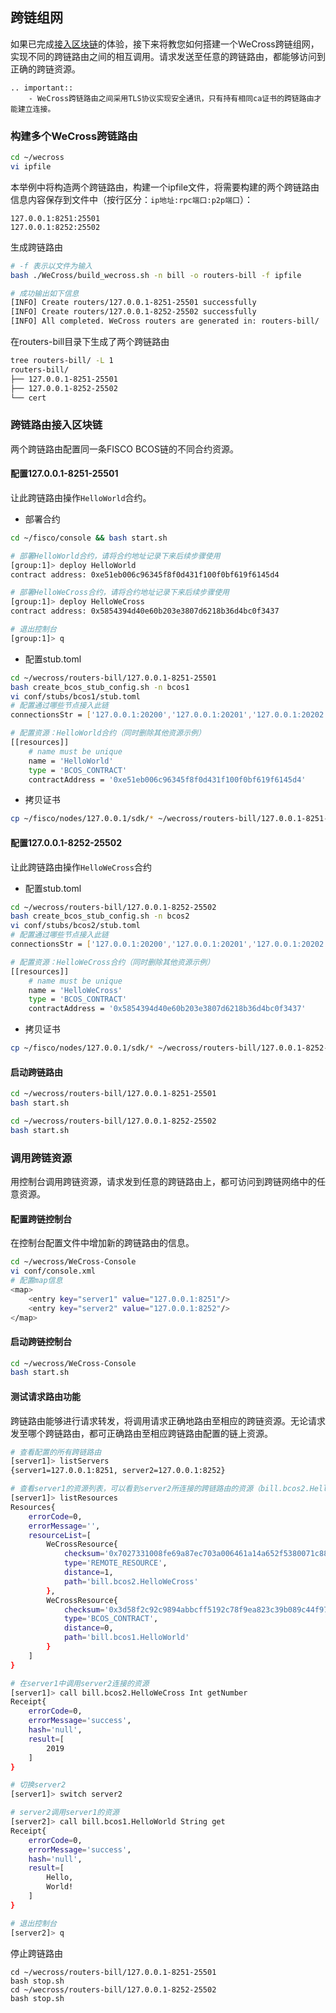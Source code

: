 ## 跨链组网

如果已完成[接入区块链](./chain.md)的体验，接下来将教您如何搭建一个WeCross跨链组网，实现不同的跨链路由之间的相互调用。请求发送至任意的跨链路由，都能够访问到正确的跨链资源。

```eval_rst
.. important::
    - WeCross跨链路由之间采用TLS协议实现安全通讯，只有持有相同ca证书的跨链路由才能建立连接。
```

### 构建多个WeCross跨链路由

```bash
cd ~/wecross
vi ipfile
```

本举例中将构造两个跨链路由，构建一个ipfile文件，将需要构建的两个跨链路由信息内容保存到文件中（按行区分：`ip地址:rpc端口:p2p端口`）：

```text
127.0.0.1:8251:25501
127.0.0.1:8252:25502
```
生成跨链路由

```bash
# -f 表示以文件为输入
bash ./WeCross/build_wecross.sh -n bill -o routers-bill -f ipfile

# 成功输出如下信息
[INFO] Create routers/127.0.0.1-8251-25501 successfully
[INFO] Create routers/127.0.0.1-8252-25502 successfully
[INFO] All completed. WeCross routers are generated in: routers-bill/
```

在routers-bill目录下生成了两个跨链路由

``` bash
tree routers-bill/ -L 1
routers-bill/
├── 127.0.0.1-8251-25501
├── 127.0.0.1-8252-25502
└── cert
```

### 跨链路由接入区块链

两个跨链路由配置同一条FISCO BCOS链的不同合约资源。

#### 配置127.0.0.1-8251-25501

让此跨链路由操作`HelloWorld`合约。

- 部署合约
```bash
cd ~/fisco/console && bash start.sh

# 部署HelloWorld合约，请将合约地址记录下来后续步骤使用
[group:1]> deploy HelloWorld
contract address: 0xe51eb006c96345f8f0d431f100f0bf619f6145d4

# 部署HelloWeCross合约，请将合约地址记录下来后续步骤使用
[group:1]> deploy HelloWeCross
contract address: 0x5854394d40e60b203e3807d6218b36d4bc0f3437

# 退出控制台
[group:1]> q
```

- 配置stub.toml

```bash
cd ~/wecross/routers-bill/127.0.0.1-8251-25501 
bash create_bcos_stub_config.sh -n bcos1
vi conf/stubs/bcos1/stub.toml
# 配置通过哪些节点接入此链
connectionsStr = ['127.0.0.1:20200','127.0.0.1:20201','127.0.0.1:20202','127.0.0.1:20203']

# 配置资源：HelloWorld合约（同时删除其他资源示例）
[[resources]]
    # name must be unique
    name = 'HelloWorld'
    type = 'BCOS_CONTRACT'
    contractAddress = '0xe51eb006c96345f8f0d431f100f0bf619f6145d4'
```

- 拷贝证书
```bash
cp ~/fisco/nodes/127.0.0.1/sdk/* ~/wecross/routers-bill/127.0.0.1-8251-25501/conf/stubs/bcos1
```

#### 配置127.0.0.1-8252-25502

让此跨链路由操作`HelloWeCross`合约

- 配置stub.toml
```bash
cd ~/wecross/routers-bill/127.0.0.1-8252-25502 
bash create_bcos_stub_config.sh -n bcos2
vi conf/stubs/bcos2/stub.toml
# 配置通过哪些节点接入此链
connectionsStr = ['127.0.0.1:20200','127.0.0.1:20201','127.0.0.1:20202','127.0.0.1:20203']

# 配置资源：HelloWeCross合约（同时删除其他资源示例）
[[resources]]
    # name must be unique
    name = 'HelloWeCross'
    type = 'BCOS_CONTRACT'
    contractAddress = '0x5854394d40e60b203e3807d6218b36d4bc0f3437'
```

- 拷贝证书

```bash
cp ~/fisco/nodes/127.0.0.1/sdk/* ~/wecross/routers-bill/127.0.0.1-8252-25502/conf/stubs/bcos2
```

#### 启动跨链路由

```bash
cd ~/wecross/routers-bill/127.0.0.1-8251-25501 
bash start.sh

cd ~/wecross/routers-bill/127.0.0.1-8252-25502 
bash start.sh
```

### 调用跨链资源

用控制台调用跨链资源，请求发到任意的跨链路由上，都可访问到跨链网络中的任意资源。

#### 配置跨链控制台

在控制台配置文件中增加新的跨链路由的信息。

```bash
cd ~/wecross/WeCross-Console
vi conf/console.xml 
# 配置map信息
<map>
    <entry key="server1" value="127.0.0.1:8251"/>
    <entry key="server2" value="127.0.0.1:8252"/>
</map>

```

#### 启动跨链控制台

``` bash
cd ~/wecross/WeCross-Console
bash start.sh
```

#### 测试请求路由功能

跨链路由能够进行请求转发，将调用请求正确地路由至相应的跨链资源。无论请求发至哪个跨链路由，都可正确路由至相应跨链路由配置的链上资源。

```bash
# 查看配置的所有跨链路由
[server1]> listServers 
{server1=127.0.0.1:8251, server2=127.0.0.1:8252}

# 查看server1的资源列表，可以看到server2所连接的跨链路由的资源（bill.bcos2.HelloWeCross）也在列表中
[server1]> listResources
Resources{
    errorCode=0,
    errorMessage='',
    resourceList=[
        WeCrossResource{
            checksum='0x7027331008fe69a87ec703a006461a14a652f5380071c8868cc08d3c7247d608',
            type='REMOTE_RESOURCE',
            distance=1,
            path='bill.bcos2.HelloWeCross'
        },
        WeCrossResource{
            checksum='0x3d58f2c92c9894abbcff5192c78f9ea823c39b089c44f976bb53e63d9285b0b0',
            type='BCOS_CONTRACT',
            distance=0,
            path='bill.bcos1.HelloWorld'
        }
    ]
}

# 在server1中调用server2连接的资源
[server1]> call bill.bcos2.HelloWeCross Int getNumber
Receipt{
    errorCode=0,
    errorMessage='success',
    hash='null',
    result=[
        2019
    ]
}

# 切换server2
[server1]> switch server2

# server2调用server1的资源
[server2]> call bill.bcos1.HelloWorld String get
Receipt{
    errorCode=0,
    errorMessage='success',
    hash='null',
    result=[
        Hello,
        World!
    ]
}

# 退出控制台
[server2]> q
````

停止跨链路由

```shell
cd ~/wecross/routers-bill/127.0.0.1-8251-25501
bash stop.sh
cd ~/wecross/routers-bill/127.0.0.1-8252-25502
bash stop.sh
```

